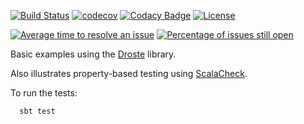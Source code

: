 [![Build Status](https://travis-ci.org/LoyolaChicagoCode/droste-explorations-scala.svg?branch=master)](https://travis-ci.org/LoyolaChicagoCode/droste-explorations-scala)
[![codecov](https://codecov.io/gh/LoyolaChicagoCode/droste-explorations-scala/branch/master/graph/badge.svg)](https://codecov.io/gh/LoyolaChicagoCode/droste-explorations-scala)
[![Codacy Badge](https://api.codacy.com/project/badge/Grade/9f077fda29704e5d84691c2362bb637e)](https://www.codacy.com/app/laufer/droste-explorations-scala?utm_source=github.com&amp;utm_medium=referral&amp;utm_content=LoyolaChicagoCode/droste-explorations-scala&amp;utm_campaign=Badge_Grade)
[![License](http://img.shields.io/:license-mit-blue.svg)](http://doge.mit-license.org)

[![Average time to resolve an issue](http://isitmaintained.com/badge/resolution/LoyolaChicagoCode/droste-explorations-scala.svg)](http://isitmaintained.com/project/LoyolaChicagoCode/droste-explorations-scala "Average time to resolve an issue")
[![Percentage of issues still open](http://isitmaintained.com/badge/open/LoyolaChicagoCode/droste-explorations-scala.svg)](http://isitmaintained.com/project/LoyolaChicagoCode/droste-explorations-scala "Percentage of issues still open")


Basic examples using the [Droste](https://github.com/higherkindness/droste) library.

Also illustrates property-based testing using [ScalaCheck](https://www.scalacheck.org).

To run the tests:

      sbt test
